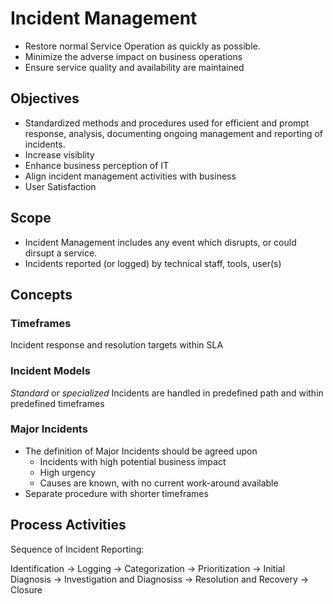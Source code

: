 # Incident Management

* Restore normal Service Operation as quickly as possible.
* Minimize the adverse impact on business operations
* Ensure service quality and availability are maintained


## Objectives

* Standardized methods and procedures used for efficient and prompt response, analysis, documenting ongoing management and reporting of incidents. 
* Increase visiblity
* Enhance business perception of IT
* Align incident management activities with business
* User Satisfaction

## Scope

* Incident Management includes any event which disrupts, or could dirsupt a service.
* Incidents reported (or logged) by technical staff, tools, user(s)

## Concepts

### Timeframes
Incident response and resolution targets within SLA

### Incident Models
_Standard_ or _specialized_ Incidents are handled in predefined path and within predefined timeframes

### Major Incidents
* The definition of Major Incidents should be agreed upon 
	* Incidents with high potential business impact
	* High urgency
	* Causes are known, with no current work-around available
* Separate procedure with shorter timeframes

## Process Activities

Sequence of Incident Reporting:

Identification &rarr; Logging &rarr; Categorization &rarr; Prioritization &rarr; Initial Diagnosis &rarr; Investigation and Diagnosiss &rarr; Resolution and Recovery &rarr; Closure